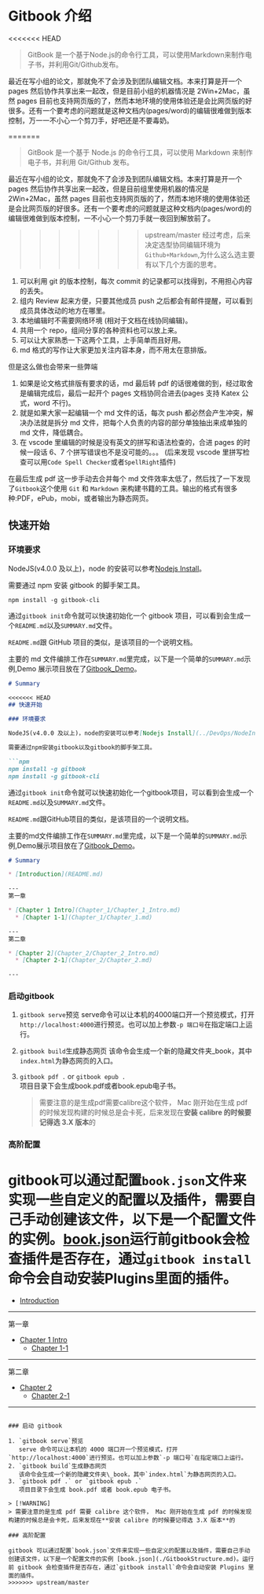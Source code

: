 # Gitbook 介绍

<<<<<<< HEAD
>GitBook 是一个基于Node.js的命令行工具，可以使用Markdown来制作电子书，并利用Git/Github发布。

最近在写小组的论文，那就免不了会涉及到团队编辑文档。本来打算是开一个 pages 然后协作共享出来一起改，但是目前小组的机器情况是 2Win+2Mac，虽然 pages 目前也支持网页版的了，然而本地环境的使用体验还是会比网页版的好很多。还有一个要考虑的问题就是这种文档内(pages/word)的编辑很难做到版本控制，万一一不小心一个剪刀手，好吧还是不要毒奶。

=======
> GitBook 是一个基于 Node.js 的命令行工具，可以使用 Markdown 来制作电子书，并利用 Git/Github 发布。

最近在写小组的论文，那就免不了会涉及到团队编辑文档。本来打算是开一个 pages 然后协作共享出来一起改，但是目前组里使用机器的情况是 2Win+2Mac，虽然 pages 目前也支持网页版的了，然而本地环境的使用体验还是会比网页版的好很多。还有一个要考虑的问题就是这种文档内(pages/word)的编辑很难做到版本控制，一不小心一个剪刀手就一夜回到解放前了。

>>>>>>> upstream/master
经过考虑，后来决定选型协同编辑环境为`Github+Markdown`,为什么这么选主要有以下几个方面的思考。

1. 可以利用 git 的版本控制，每次 commit 的记录都可以找得到，不用担心内容的丢失。
2. 组内 Review 起来方便，只要其他成员 push 之后都会有邮件提醒，可以看到成员具体改动的地方在哪里。
3. 本地编辑时不需要网络环境 (相对于文档在线协同编辑)。
4. 共用一个 repo，组间分享的各种资料也可以放上来。
5. 可以让大家熟悉一下这两个工具，上手简单而且好用。
6. md 格式的写作让大家更加关注内容本身，而不用太在意排版。

但是这么做也会带来一些弊端

1. 如果是论文格式排版有要求的话，md 最后转 pdf 的话很难做的到，经过取舍是编辑完成后，最后一起开个 pages 文档协同合进去(pages 支持 Katex 公式，word 不行)。
2. 就是如果大家一起编辑一个 md 文件的话，每次 push 都必然会产生冲突，解决办法就是拆分 md 文件，把每个人负责的内容的部分单独抽出来成单独的 md 文件，降低耦合。
3. 在 vscode 里编辑的时候是没有英文的拼写和语法检查的，合进 pages 的时候一段话 6、7 个拼写错误也不是没可能的。。。
   (后来发现 vscode 里拼写检查可以用`Code Spell Checker`或者`SpellRight`插件)

在最后生成 pdf 这一步手动去合并每个 md 文件效率太低了，然后找了一下发现了`Gitbook`这个使用 `Git` 和 `Markdown` 来构建书籍的工具。输出的格式有很多种:PDF，ePub，mobi，或者输出为静态网页。

## 快速开始

### 环境要求

NodeJS(v4.0.0 及以上)，node 的安装可以参考[Nodejs Install](../DevOps/NodeInstall.md)。

需要通过 npm 安装 gitbook 的脚手架工具。

```shell
npm install -g gitbook-cli
```

通过`gitbook init`命令就可以快速初始化一个 gitbook 项目，可以看到会生成一个`README.md`以及`SUMMARY.md`文件。

`README.md`跟 GitHub 项目的类似，是该项目的一个说明文档。

主要的 md 文件编排工作在`SUMMARY.md`里完成，以下是一个简单的`SUMMARY.md`示例,Demo 展示项目放在了[Gitbook_Demo](https://github.com/wswdavid/Gitbook_Demo)。

```markdown
# Summary

<<<<<<< HEAD
## 快速开始

### 环境要求

NodeJS(v4.0.0 及以上)，node的安装可以参考[Nodejs Install](../DevOps/NodeInstall.md)。

需要通过npm安装gitbook以及gitbook的脚手架工具。

```npm
npm install -g gitbook
npm install -g gitbook-cli
```

通过`gitbook init`命令就可以快速初始化一个gitbook项目，可以看到会生成一个`README.md`以及`SUMMARY.md`文件。

`README.md`跟GitHub项目的类似，是该项目的一个说明文档。

主要的md文件编排工作在`SUMMARY.md`里完成，以下是一个简单的`SUMMARY.md`示例,Demo展示项目放在了[Gitbook_Demo](https://github.com/wswdavid/Gitbook_Demo)。

```markdown
# Summary

* [Introduction](README.md)

---
第一章

* [Chapter 1 Intro](Chapter_1/Chapter_1_Intro.md)
  * [Chapter 1-1](Chapter_1/Chapter_1.md)

---
第二章

* [Chapter 2](Chapter_2/Chapter_2_Intro.md)
  * [Chapter 2-1](Chapter_2/Chapter_2.md)

---
```

### 启动gitbook

1. `gitbook serve`预览
    serve命令可以让本机的4000端口开一个预览模式，打开`http://localhost:4000`进行预览。也可以加上参数`-p 端口号`在指定端口上运行。
2. `gitbook build`生成静态网页
   该命令会生成一个新的隐藏文件夹_book，其中`index.html`为静态网页的入口。
3. `gitbook pdf .` or `gitbook epub .`  
    项目目录下会生成book.pdf或者book.epub电子书。

    > 需要注意的是生成pdf需要calibre这个软件， Mac 刚开始在生成 pdf 的时候发现构建的时候总是会卡死，后来发现在**安装 calibre 的时候要记得选 3.X 版本**的

### 高阶配置

gitbook可以通过配置`book.json`文件来实现一些自定义的配置以及插件，需要自己手动创建该文件，以下是一个配置文件的实例。[book.json](./GitbookStructure.md)运行前gitbook会检查插件是否存在，通过`gitbook install`命令会自动安装Plugins里面的插件。
=======
- [Introduction](README.md)

---

第一章

- [Chapter 1 Intro](Chapter_1/Chapter_1_Intro.md)
  - [Chapter 1-1](Chapter_1/Chapter_1.md)

---

第二章

- [Chapter 2](Chapter_2/Chapter_2_Intro.md)
  - [Chapter 2-1](Chapter_2/Chapter_2.md)

---
```

### 启动 gitbook

1. `gitbook serve`预览
   serve 命令可以让本机的 4000 端口开一个预览模式，打开`http://localhost:4000`进行预览。也可以加上参数`-p 端口号`在指定端口上运行。
2. `gitbook build`生成静态网页
   该命令会生成一个新的隐藏文件夹\_book，其中`index.html`为静态网页的入口。
3. `gitbook pdf .` or `gitbook epub .`  
   项目目录下会生成 book.pdf 或者 book.epub 电子书。

> [!WARNING]
> 需要注意的是生成 pdf 需要 calibre 这个软件， Mac 刚开始在生成 pdf 的时候发现构建的时候总是会卡死，后来发现在**安装 calibre 的时候要记得选 3.X 版本**的

### 高阶配置

gitbook 可以通过配置`book.json`文件来实现一些自定义的配置以及插件，需要自己手动创建该文件，以下是一个配置文件的实例 [book.json](./GitbookStructure.md)。运行前 gitbook 会检查插件是否存在，通过`gitbook install`命令会自动安装 Plugins 里面的插件。
>>>>>>> upstream/master
